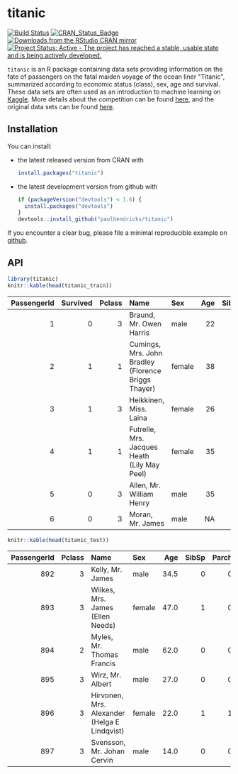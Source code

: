 <!-- README.md is generated from README.Rmd. Please edit that file -->
titanic
=======

[![Build Status](https://travis-ci.org/paulhendricks/titanic.png?branch=master)](https://travis-ci.org/paulhendricks/titanic) [![CRAN\_Status\_Badge](http://www.r-pkg.org/badges/version/titanic)](http://cran.r-project.org/package=titanic) [![Downloads from the RStudio CRAN mirror](http://cranlogs.r-pkg.org/badges/titanic)](http://cran.rstudio.com/package=titanic) [![Project Status: Active - The project has reached a stable, usable state and is being actively developed.](http://www.repostatus.org/badges/0.1.0/active.svg)](http://www.repostatus.org/#active)

`titanic` is an R package containing data sets providing information on the fate of passengers on the fatal maiden voyage of the ocean liner "Titanic", summarized according to economic status (class), sex, age and survival. These data sets are often used as an introduction to machine learning on [Kaggle](https://www.kaggle.com/). More details about the competition can be found [here](https://www.kaggle.com/c/titanic), and the original data sets can be found [here](https://www.kaggle.com/c/titanic/data).

Installation
------------

You can install:

-   the latest released version from CRAN with

    ``` r
    install.packages("titanic")
    ```

-   the latest development version from github with

    ``` r
    if (packageVersion("devtools") < 1.6) {
      install.packages("devtools")
    }
    devtools::install_github("paulhendricks/titanic")
    ```

If you encounter a clear bug, please file a minimal reproducible example on [github](https://github.com/paulhendricks/titanic/issues).

API
---

``` r
library(titanic)
knitr::kable(head(titanic_train))
```

|  PassengerId|  Survived|  Pclass| Name                                                | Sex    |  Age|  SibSp|  Parch| Ticket           |     Fare| Cabin | Embarked |
|------------:|---------:|-------:|:----------------------------------------------------|:-------|----:|------:|------:|:-----------------|--------:|:------|:---------|
|            1|         0|       3| Braund, Mr. Owen Harris                             | male   |   22|      1|      0| A/5 21171        |   7.2500|       | S        |
|            2|         1|       1| Cumings, Mrs. John Bradley (Florence Briggs Thayer) | female |   38|      1|      0| PC 17599         |  71.2833| C85   | C        |
|            3|         1|       3| Heikkinen, Miss. Laina                              | female |   26|      0|      0| STON/O2. 3101282 |   7.9250|       | S        |
|            4|         1|       1| Futrelle, Mrs. Jacques Heath (Lily May Peel)        | female |   35|      1|      0| 113803           |  53.1000| C123  | S        |
|            5|         0|       3| Allen, Mr. William Henry                            | male   |   35|      0|      0| 373450           |   8.0500|       | S        |
|            6|         0|       3| Moran, Mr. James                                    | male   |   NA|      0|      0| 330877           |   8.4583|       | Q        |

``` r
knitr::kable(head(titanic_test))
```

|  PassengerId|  Pclass| Name                                         | Sex    |   Age|  SibSp|  Parch| Ticket  |     Fare| Cabin | Embarked |
|------------:|-------:|:---------------------------------------------|:-------|-----:|------:|------:|:--------|--------:|:------|:---------|
|          892|       3| Kelly, Mr. James                             | male   |  34.5|      0|      0| 330911  |   7.8292|       | Q        |
|          893|       3| Wilkes, Mrs. James (Ellen Needs)             | female |  47.0|      1|      0| 363272  |   7.0000|       | S        |
|          894|       2| Myles, Mr. Thomas Francis                    | male   |  62.0|      0|      0| 240276  |   9.6875|       | Q        |
|          895|       3| Wirz, Mr. Albert                             | male   |  27.0|      0|      0| 315154  |   8.6625|       | S        |
|          896|       3| Hirvonen, Mrs. Alexander (Helga E Lindqvist) | female |  22.0|      1|      1| 3101298 |  12.2875|       | S        |
|          897|       3| Svensson, Mr. Johan Cervin                   | male   |  14.0|      0|      0| 7538    |   9.2250|       | S        |
